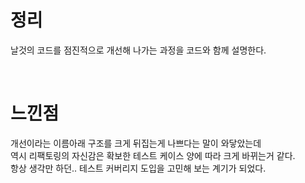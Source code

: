 # 정리
날것의 코드를 점진적으로 개선해 나가는 과정을 코드와 함께 설명한다.

<br>

# 느낀점
개선이라는 이름아래 구조를 크게 뒤집는게 나쁘다는 말이 와닿았는데
<br>
역시 리팩토링의 자신감은 확보한 테스트 케이스 양에 따라 크게 바뀌는거 같다.
<br>
항상 생각만 하던.. 테스트 커버리지 도입을 고민해 보는 계기가 되었다.
